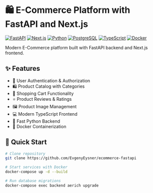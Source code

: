 # 🛍️ E-Commerce Platform with FastAPI and Next.js

[![FastAPI](https://img.shields.io/badge/FastAPI-0.88.0-009688.svg?style=flat&logo=FastAPI&logoColor=white)](https://fastapi.tiangolo.com)
[![Next.js](https://img.shields.io/badge/next.js-14.0.3-black?style=flat&logo=next.js&logoColor=white)](https://nextjs.org)
[![Python](https://img.shields.io/badge/python-3.10-blue.svg?style=flat&logo=python&logoColor=white)](https://www.python.org)
[![PostgreSQL](https://img.shields.io/badge/postgres-11.8-336791.svg?style=flat&logo=postgresql&logoColor=white)](https://www.postgresql.org)
[![TypeScript](https://img.shields.io/badge/TypeScript-5.0-3178C6.svg?style=flat&logo=typescript&logoColor=white)](https://www.typescriptlang.org)
[![Docker](https://img.shields.io/badge/docker-compose-2496ED.svg?style=flat&logo=docker&logoColor=white)](https://www.docker.com)

Modern E-Commerce platform built with FastAPI backend and Next.js frontend.

## ✨ Features

- 🔐 User Authentication & Authorization
- 🛍️ Product Catalog with Categories
- 🛒 Shopping Cart Functionality
- ⭐ Product Reviews & Ratings
- 🖼️ Product Image Management
- 💻 Modern TypeScript Frontend
- 🐍 Fast Python Backend
- 🐋 Docker Containerization

## 🚀 Quick Start

```bash
# Clone repository
git clone https://github.com/EvgenyEysner/ecommerce-fastapi

# Start services with Docker
docker-compose up -d --build

# Run database migrations
docker-compose exec backend aerich upgrade
```
